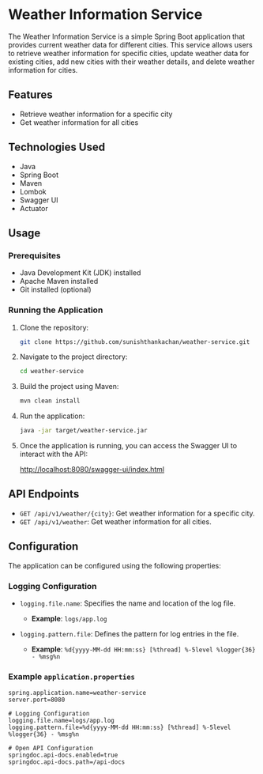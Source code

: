 # Weather Information Service

The Weather Information Service is a simple Spring Boot application that provides current weather data for different cities. This service allows users to retrieve weather information for specific cities, update weather data for existing cities, add new cities with their weather details, and delete weather information for cities.

## Features

- Retrieve weather information for a specific city
- Get weather information for all cities

## Technologies Used

- Java
- Spring Boot
- Maven
- Lombok
- Swagger UI
- Actuator

## Usage

### Prerequisites

- Java Development Kit (JDK) installed
- Apache Maven installed
- Git installed (optional)

### Running the Application

1. Clone the repository:

    ```bash
    git clone https://github.com/sunishthankachan/weather-service.git
    ```

2. Navigate to the project directory:

    ```bash
    cd weather-service
    ```

3. Build the project using Maven:

    ```bash
    mvn clean install
    ```

4. Run the application:

    ```bash
    java -jar target/weather-service.jar
    ```

5. Once the application is running, you can access the Swagger UI to interact with the API:

   [http://localhost:8080/swagger-ui/index.html](http://localhost:8080/swagger-ui/index.html)

## API Endpoints

- `GET /api/v1/weather/{city}`: Get weather information for a specific city.
- `GET /api/v1/weather`: Get weather information for all cities.

## Configuration

The application can be configured using the following properties:

### Logging Configuration

- `logging.file.name`: Specifies the name and location of the log file.
    - **Example**: `logs/app.log`

- `logging.pattern.file`: Defines the pattern for log entries in the file.
    - **Example**: `%d{yyyy-MM-dd HH:mm:ss} [%thread] %-5level %logger{36} - %msg%n`

### Example `application.properties`

```properties
spring.application.name=weather-service
server.port=8080

# Logging Configuration
logging.file.name=logs/app.log
logging.pattern.file=%d{yyyy-MM-dd HH:mm:ss} [%thread] %-5level %logger{36} - %msg%n

# Open API Configuration
springdoc.api-docs.enabled=true
springdoc.api-docs.path=/api-docs

